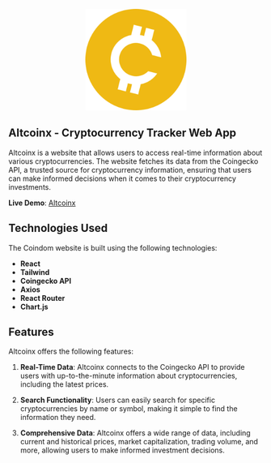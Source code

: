 <!-- [![Header](https://github.com/pvictordev/altcoinx/blob/main/src/assets/crypto-icon.png)](https://github.com/pvictordev/altcoinx/tree/main) -->
<p align="center">
  <img width="200" height="200" src="https://github.com/pvictordev/altcoinx/blob/main/src/assets/crypto-icon.png">
</p>

## Altcoinx - Cryptocurrency Tracker Web App

Altcoinx is a website that allows users to access real-time information about various cryptocurrencies. The website fetches its data from the Coingecko API, a trusted source for cryptocurrency information, ensuring that users can make informed decisions when it comes to their cryptocurrency investments.

**Live Demo**: [Altcoinx]([https://altcoinx-silk.vercel.app/](https://altcoinx-one.vercel.app/))

## Technologies Used
The Coindom website is built using the following technologies:
- **React**
- **Tailwind**
- **Coingecko API**
- **Axios**
- **React Router**
- **Chart.js**

## Features
Altcoinx offers the following features:

1. **Real-Time Data**: Altcoinx connects to the Coingecko API to provide users with up-to-the-minute information about cryptocurrencies, including the latest prices.

2. **Search Functionality**: Users can easily search for specific cryptocurrencies by name or symbol, making it simple to find the information they need.

3. **Comprehensive Data**: Altcoinx offers a wide range of data, including current and historical prices, market capitalization, trading volume, and more, allowing users to make informed investment decisions.

<!-- ## How to Use
To run Altcoinx locally or integrate it into your project, follow these steps:

1. Clone this repository:
   ```bash
   git clone https://github.com/pvictordev/altcoinx.git -->

